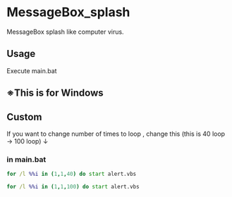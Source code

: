 # MessageBox_splash  
MessageBox splash like computer virus.  
  
## Usage  
Execute main.bat  
  
## ※This is for Windows

## Custom  
If you want to change number of times to loop , change this (this is 40 loop -> 100 loop) ↓  
### in main.bat
```bat
for /l %%i in (1,1,40) do start alert.vbs
```

```bat
for /l %%i in (1,1,100) do start alert.vbs
```
